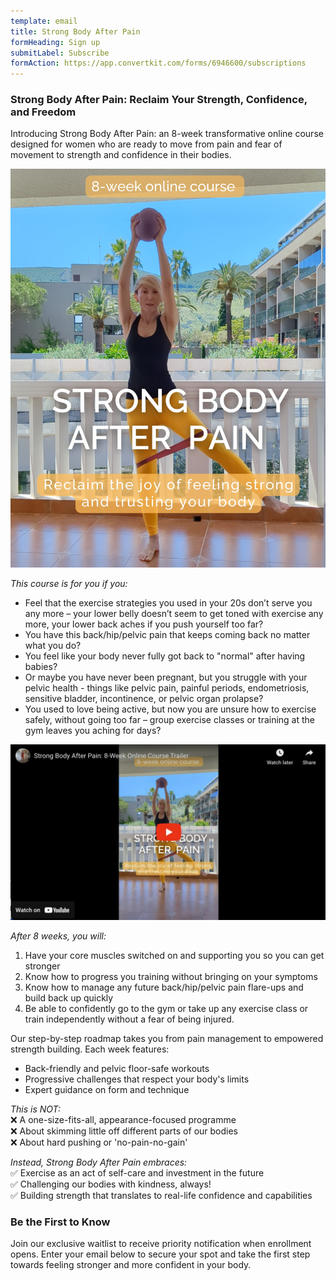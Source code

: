 ```yaml
---
template: email
title: Strong Body After Pain
formHeading: Sign up
submitLabel: Subscribe
formAction: https://app.convertkit.com/forms/6946600/subscriptions
---
```


### Strong Body After Pain: Reclaim Your Strength, Confidence, and Freedom

Introducing Strong Body After Pain: an 8-week transformative online course designed for women who are ready to move from pain and fear of movement to strength and confidence in their bodies.  

![alt text](Strong-Body-After-Pain-Yellow.jpg)  

*This course is for you if you:*
- Feel that the exercise strategies you used in your 20s don’t serve you any more – your lower belly doesn’t seem to get toned with exercise any more, your lower back aches if you push yourself too far?
- You have this back/hip/pelvic pain that keeps coming back no matter what you do?
- You feel like your body never fully got back to "normal" after having babies?
- Or maybe you have never been pregnant, but you struggle with your pelvic health - things like pelvic pain, painful periods, endometriosis, sensitive bladder, incontinence, or pelvic organ prolapse?  
- You used to love being active, but now you are unsure how to exercise safely, without going too far – group exercise classes or training at the gym leaves you aching for days?

[<img src="Course-youtube-thumbnail.jpg">](https://youtu.be/TI8lktLtrAw)  

*After 8 weeks, you will:*
1. Have your core muscles switched on and supporting you so you can get stronger  
2. Know how to progress you training without bringing on your symptoms  
3. Know how to manage any future back/hip/pelvic pain flare-ups and build back up quickly  
4. Be able to confidently go to the gym or take up any exercise class or train independently without a fear of being injured.  

Our step-by-step roadmap takes you from pain management to empowered strength building. Each week features:
- Back-friendly and pelvic floor-safe workouts
- Progressive challenges that respect your body's limits
- Expert guidance on form and technique  
  
*This is NOT:*  
❌ A one-size-fits-all, appearance-focused programme  
❌ About skimming little off different parts of our bodies   
❌ About hard pushing or 'no-pain-no-gain'  

*Instead, Strong Body After Pain embraces:*  
✅ Exercise as an act of self-care and investment in the future  
✅ Challenging our bodies with kindness, always!  
✅ Building strength that translates to real-life confidence and capabilities  

### Be the First to Know

Join our exclusive waitlist to receive priority notification when enrollment opens. Enter your email below to secure your spot and take the first step towards feeling stronger and more confident in your body.